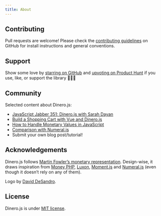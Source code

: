 ```yaml
---
title: About
---
```


## Contributing

Pull requests are welcome! Please check the [contributing
guidelines][dinero-guidelines] on GitHub for install instructions and general
conventions.

## Support

Show some love by [starring on GitHub][github:dinero] and [upvoting on Product
Hunt][producthunt:dinerojs] if you use, like, or support the library 🌟🔼😍

## Community

Selected content about Dinero.js:

- [JavaScript Jabber 351: Dinero.js with Sarah Dayan][community:jsjabber]
- [Build a Shopping Cart with Vue and Dinero.js][community:shoppingcart]
- [How to Handle Monetary Values in JavaScript][community:monetaryvalues]
- [Comparison with Numeral.js][community:numeral]
- Submit your own blog post/tutorial!

## Acknowledgements

Dinero.js follows [Martin Fowler’s monetary representation][fowler-money].
Design-wise, it draws inspiration from [Money PHP][moneyphp], [Luxon][luxon],
[Moment.js][moment] and [Numeral.js][numeral] (even though it doesn’t rely on
any of them).

Logo by [David DeSandro][github:desandro].

## License

Dinero.js is under [MIT license][license].

[github:dinero]: https://github.com/sarahdayan/dinero.js
[dinero-guidelines]:
  https://github.com/sarahdayan/dinero.js/blob/master/CONTRIBUTING.md
[producthunt:dinerojs]: https://www.producthunt.com/posts/dinero-js
[fowler-money]: https://martinfowler.com/eaaCatalog/money.html
[moneyphp]: http://moneyphp.org
[luxon]: https://moment.github.io/luxon
[moment]: https://momentjs.com
[numeral]: http://numeraljs.com
[license]: https://github.com/sarahdayan/dinero.js/blob/master/LICENSE.md
[github:desandro]: https://github.com/desandro
[community:jsjabber]:
  https://devchat.tv/js-jabber/jsj-351-dinero-js-with-sarah-dayan/
[community:shoppingcart]:
  https://frontstuff.io/build-a-shopping-cart-with-vue-and-dinerojs
[community:monetaryvalues]:
  https://frontstuff.io/how-to-handle-monetary-values-in-javascript
[community:numeral]:
  https://www.reddit.com/r/javascript/comments/84mhrw/dinerojs_an_immutable_library_to_create_calculate/
